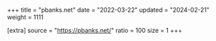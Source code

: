 +++
title = "pbanks.net"
date = "2022-03-22"
updated = "2024-02-21"
weight = 1111

[extra]
source = "https://pbanks.net/"
ratio = 100
size = 1
+++
